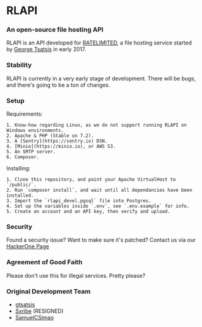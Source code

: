 # RLAPI
### An open-source file hosting API

RLAPI is an API developed for [RATELIMITED](https://ratelimited.me), a file hosting service started by [George Tsatsis](https://github.com/gtsatsis) in early 2017.

### Stability

RLAPI is currently in a very early stage of development. There will be bugs, and there's going to be a ton of changes.

### Setup

Requirements:

	1. Know-how regarding Linux, as we do not support running RLAPI on Windows environments.
	2. Apache & PHP (Stable on 7.2).
	3. A [Sentry](https://sentry.io) DSN.
	4. [Minio](https://minio.io), or AWS S3.
	5. An SMTP server.
	6. Composer.

Installing:
	
	1. Clone this repository, and point your Apache VirtualHost to `/public/`.
	2. Run `composer install`, and wait until all dependancies have been installed.
	3. Import the `rlapi_devel.pgsql` file into Postgres.
	4. Set up the variables inside `.env`, see `.env.example` for info.
	5. Create an account and an API key, then verify and upload.

### Security

Found a security issue? Want to make sure it's patched? Contact us via our [HackerOne Page](https://hackerone.com/ratelimited)

### Agreement of Good Faith

Please don't use this for illegal services. Pretty please?

### Original Development Team

- [gtsatsis](https://github.com/gtsatsis)
- [Sxribe](https://github.com/Sxribe) (RESIGNED)
- [SamuelCSimao](https://github.com/samueldcs)
